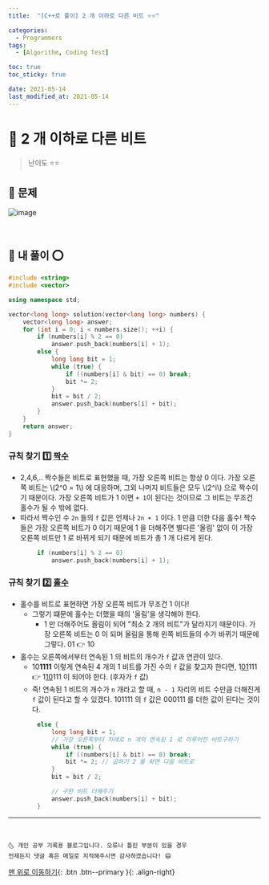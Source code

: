 ```yaml
---
title:  "[C++로 풀이] 2 개 이하로 다른 비트 ⭐⭐" 

categories:
  - Programmers
tags:
  - [Algorithm, Coding Test]

toc: true
toc_sticky: true

date: 2021-05-14
last_modified_at: 2021-05-14
---
```


# 📌 2 개 이하로 다른 비트

> 난이도 ⭐⭐

## 🚀 문제

![image](https://user-images.githubusercontent.com/42318591/118240123-94a7f100-b4d5-11eb-99f3-5ba5fa0d6498.png)

<br>

## 🚀 내 풀이 ⭕

```cpp
#include <string>
#include <vector>

using namespace std;

vector<long long> solution(vector<long long> numbers) {
    vector<long long> answer;
    for (int i = 0; i < numbers.size(); ++i) {
        if (numbers[i] % 2 == 0)
            answer.push_back(numbers[i] + 1);
        else {
            long long bit = 1;
            while (true) {
                if ((numbers[i] & bit) == 0) break;
                bit *= 2;
            }
            bit = bit / 2;
            answer.push_back(numbers[i] + bit);
        }
    }
    return answer;
}
```

### 규칙 찾기 1️⃣ <u>짝수</u>

- 2,4,6,.. 짝수들은 비트로 표현했을 때, 가장 오른쪽 비트는 항상 0 이다. 가장 오른쪽 비트는 \\(2^0 = 1\\) 에 대응하며, 그외 나머지 비트들은 모두 \\(2^i\\) 으로 짝수이기 때문이다. 가장 오른쪽 비트가 1 이면 `+ 1`이 된다는 것이므로 그 비트는 무조건 홀수가 될 수 밖에 없다. 
- 따라서 짝수인 수 `2n` 들의 `f` 값은 언제나 `2n + 1` 이다. 1 만큼 더한 다음 홀수! 짝수들은 가장 오른쪽 비트가 0 이기 때문에 1 을 더해주면 별다른 '올림' 없이 이 가장 오른쪽 비트만 1 로 바뀌게 되기 때문에 비트가 총 1 개 다르게 된다.

```cpp
        if (numbers[i] % 2 == 0)
            answer.push_back(numbers[i] + 1);
```
 
### 규칙 찾기 2️⃣ <u>홀수</u>

- 홀수를 비트로 표현하면 가장 오른쪽 비트가 무조건 1 이다!
  - 그렇기 떄문에 홀수는 더했을 때의 '올림'을 생각해야 한다.
    - 1 만 더해주어도 올림이 되어 "최소 2 개의 비트"가 달라지기 때문이다. 가장 오른쪽 비트는 0 이 되며 올림을 통해 왼쪽 비트들의 수가 바뀌기 때문에 그렇다. 01 👉 10
- 홀수는 오른쪽에서부터 연속된 1 의 비트의 개수가 `f` 값과 연관이 있다. 
  - 10**1111** 이렇게 연속된 4 개의 1 비트를 가진 수의 `f` 값을 찾고자 한다면, 1<u>01</u>111 👉 1<u>10</u>111 이 되어야 한다. (후자가 `f` 값) 
  - 즉! 연속된 1 비트의 개수가 `n` 개라고 할 때, `n - 1` 자리의 비트 수만큼 더해진게 `f` 값이 된다고 할 수 있겠다. 101111 의 `f` 값은 000111 를 더한 값이 된다는 것이다.

```cpp
        else {
            long long bit = 1;
            // 가장 오른쪽부터 차례로 n 개의 연속된 1 로 이루어진 비트구하기
            while (true) {
                if ((numbers[i] & bit) == 0) break;
                bit *= 2; // 곱하기 2 를 하면 다음 비트로
            }
            bit = bit / 2;

            // 구한 비트 더해주기
            answer.push_back(numbers[i] + bit);
        }
```
 

***
<br>

    🌜 개인 공부 기록용 블로그입니다. 오류나 틀린 부분이 있을 경우 
    언제든지 댓글 혹은 메일로 지적해주시면 감사하겠습니다! 😄

[맨 위로 이동하기](#){: .btn .btn--primary }{: .align-right}